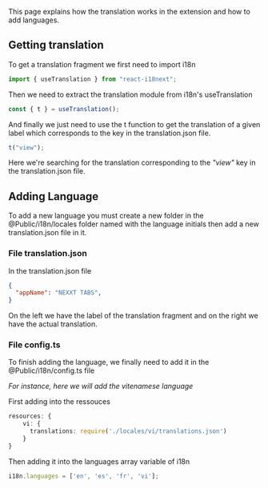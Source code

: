 This page explains how the translation works in the extension and how to add languages.

## Getting translation
To get a translation fragment we first need to import i18n

```ts
import { useTranslation } from "react-i18next";
```

Then we need to extract the translation module from i18n's useTranslation

```ts
const { t } = useTranslation();
```

And finally we just need to use the t function to get the translation of a given
label which corresponds to the key in the translation.json file.

```ts
t("view");
```
Here we're searching for the translation corresponding to the *"view"* key in the
translation.json file.


## Adding Language
To add a new language you must create a new folder in the @Public/i18n/locales folder
named with the language initials then add a new translation.json file in it.

### File translation.json

In the translation.json file 
```json
{
  "appName": "NEXXT TABS",
}
```
On the left we have the label of the translation fragment and on the right we
have the actual translation.

### File config.ts

To finish adding the language, we finally need to add it in the
@Public/i18n/config.ts file 

*For instance, here we will add the vitenamese language*

First adding into the ressouces 

```ts
resources: {
    vi: {
      translations: require('./locales/vi/translations.json')
    }
}
```
Then adding it into the languages array variable of i18n

```ts
i18n.languages = ['en', 'es', 'fr', 'vi'];
```